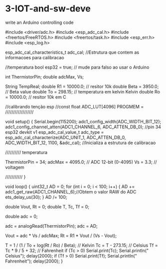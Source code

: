 # 3-IOT-and-sw-deve
write an Arduino controlling code  

#include <driver/adc.h>
#include <esp_adc_cal.h>
#include <freertos/FreeRTOS.h>
#include <freertos/task.h>
#include <esp_err.h>
#include <esp_log.h>
 
esp_adc_cal_characteristics_t adc_cal; //Estrutura que contem as informacoes para calibracao
 
//temperatura
bool esp32 = true;       // mude para falso ao usar o Arduino
 
int ThermistorPin;
double adcMax, Vs;
 
String TempReal;
double R1 = 10000.0;   // resitor 10k
double Beta = 3950.0;  // Beta value
double To = 298.15;    // temperatura em kelvin Kelvin
double Ro = 10000.0;   // resitor 10k em C
 
//calibrando tenção esp
//const float ADC_LUT[4096] PROGMEM =
//////////////////
 
 
void setup() {
  Serial.begin(115200);
  adc1_config_width(ADC_WIDTH_BIT_12);
  adc1_config_channel_atten(ADC1_CHANNEL_6, ADC_ATTEN_DB_0); //pin 34 esp32 devkit v1
  esp_adc_cal_value_t adc_type = esp_adc_cal_characterize(ADC_UNIT_1, ADC_ATTEN_DB_0, ADC_WIDTH_BIT_12, 1100, &adc_cal); //Inicializa a estrutura de calibracao
 
 
  ////////// temperatura
 
  ThermistorPin = 34;
  adcMax = 4095.0; // ADC 12-bit (0-4095)
  Vs = 3.3;        // voltagem
 
 
  ///////////
}
 
 
void loop() {
  uint32_t AD = 0;
  for (int i = 0; i < 100; i++)
  {
    AD += adc1_get_raw(ADC1_CHANNEL_6);//Obtem o valor RAW do ADC
    ets_delay_us(30);
  }
  AD /= 100;
 
  double Vout, Rt = 0;
  double T, Tc, Tf = 0;
 
  double adc = 0;
 
  adc = analogRead(ThermistorPin);
  adc = AD;
 
  Vout = adc * Vs / adcMax;
  Rt = R1 * Vout / (Vs - Vout);
 
  T = 1 / (1 / To + log(Rt / Ro) / Beta); //  Kelvin
  Tc = T - 273.15;                   // Celsius
  Tf = Tc * 9 / 5 + 32;              // Fahrenheit
  if (Tc > 0) Serial.print(Tc);
  Serial.println(" Celsius");
  delay(2000);
  if (Tf > 0) Serial.print(Tf);
  Serial.println(" Fahrenheit");
  delay(2000);
}
